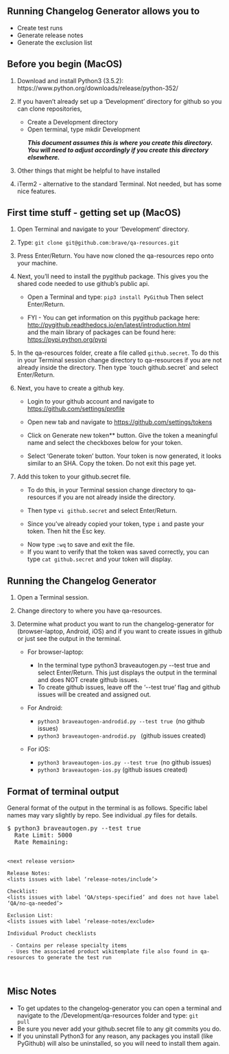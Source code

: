 <h2>Running Changelog Generator allows you to </h2>
<ul>
  <li>Create test runs </li>
  <li>Generate release notes</li>
  <li>Generate the exclusion list</li>
</ul>

<h2>Before you begin (MacOS)</h2>
<ol>
  <li><p>Download and install Python3 (3.5.2): https://www.python.org/downloads/release/python-352/</p></li>
  <li><p>If you haven’t already set up a ‘Development’ directory for github so you can clone repositories, 
    
   - Create a Development directory 
   - Open terminal, type mkdir Development</p></li>
   _**This document assumes this is where you create this directory. You will need to adjust accordingly if you create this directory elsewhere.**_
   <li><p>Other things that might be helpful to have installed</p></li>
   <li><p>iTerm2 - alternative to the standard Terminal. Not needed, but has some nice features.</p></li>
</ol>


<h2>First time stuff - getting set up (MacOS)</h2>
<ol>
  <li><p>Open Terminal and navigate to your ‘Development’ directory.</p></li>
  <li><p>Type: <code>git clone git@github.com:brave/qa-resources.git</code></p></li>
  <li><p>Press Enter/Return. You have now cloned the qa-resources repo onto your machine.</p></li>
  <li><p>Next, you’ll need to install the pygithub package. This gives you the shared code needed to use github’s public api. 
    
   - Open a Terminal and type: `pip3 install PyGithub` Then select Enter/Return.</p>
   - FYI - You can get information on this pygithub package here: http://pygithub.readthedocs.io/en/latest/introduction.html <br />and the main library of packages can be found here: https://pypi.python.org/pypi </p></li>
  <li><p>In the qa-resources folder, create a file called <code>github.secret</code>. To do this in your Terminal session change directory to qa-resources if you are not already inside the directory. Then type `touch github.secret` and select Enter/Return.</p></li>
  <li><p>Next, you have to create a github key. 
  
   - Login to your github account and navigate to https://github.com/settings/profile</p>
   - Open new tab and navigate to https://github.com/settings/tokens </p>
   - Click on Generate new token** button. Give the token a meaningful name and select the checkboxes below for your token.</p>
   - Select ‘Generate token’ button. Your token is now generated, it looks similar to an SHA. Copy the token. Do not exit this page yet.</p>
<li><p>Add this token to your github.secret file. 
  
   - To do this, in your Terminal session change directory to qa-resources if you are not already inside the directory. </p>
   - Then type <code>vi github.secret</code> and select Enter/Return.</p>
   - Since you’ve already copied your token, type <code>i</code>  and paste your token. Then hit the Esc key.</p>
   - Now type <code>:wq</code> to save and exit the file.
   - If you want to verify that the token was saved correctly, you can type <code>cat github.secret</code> and your token will display.</p></li>
  </ol>

<h2>Running the Changelog Generator</h2>
<ol>
  <li><p>Open a Terminal session.</p></li>
  <li><p>Change directory to where you have qa-resources.</p></li>
  <li><p>Determine what product you want to run the changelog-generator for (browser-laptop, Android, iOS) and if you want to create issues in github or just see the output in the terminal.
    
   - For browser-laptop:
    
      - In the terminal type python3 braveautogen.py --test true and select Enter/Return. This just displays the output in the terminal and does NOT create github issues. 
      - To create github issues, leave off the ‘--test true’ flag and github issues will be created and assigned out.

  - For Android:

     - <code>python3 braveautogen-androdid.py --test true </code>(no github issues)
     - <code>python3 braveautogen-androdid.py </code>  (github issues created)
     
   - For iOS:
   
     - <code>python3 braveautogen-ios.py --test true </code>(no github issues)
     - <code>python3 braveautogen-ios.py</code>   (github issues created)
</p></li>
</ol>

<h2> Format of terminal output</h2>
<p>General format of the output in the terminal is as follows. Specific label names may vary slightly by repo. See individual .py files for details.</p>
<pre>
$ python3 braveautogen.py --test true
  Rate Limit: 5000
  Rate Remaining: <some number>
  
    <next release version>
  
    Release Notes:
    <lists issues with label ‘release-notes/include’>

    Checklist:
    <lists issues with label ‘QA/steps-specified’ and does not have label ‘QA/no-qa-needed’>

    Exclusion List:
    <lists issues with label ‘release-notes/exclude>

    Individual Product checklists

     - Contains per release specialty items
     - Uses the associated product wikitemplate file also found in qa-resources to generate the test run
</pre>

<h2> Misc Notes</h2>

  - To get updates to the changelog-generator you can open a terminal and navigate to the /Development/qa-resources folder and type: <code>git pull</code>
  - Be sure you never add your github.secret file to any git commits you do.
  - If you uninstall Python3 for any reason, any packages you install (like PyGithub) will also be uninstalled, so you will need to install them again.

